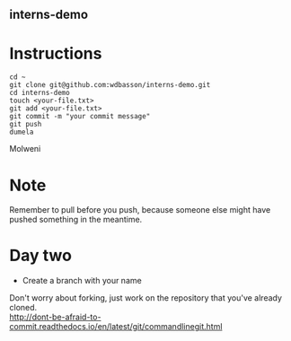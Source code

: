 ## interns-demo
# Instructions
```
cd ~
git clone git@github.com:wdbasson/interns-demo.git
cd interns-demo
touch <your-file.txt>
git add <your-file.txt>
git commit -m "your commit message"
git push
dumela
```
Molweni

# Note
Remember to pull before you push, because someone else might have pushed something in the meantime.  

# Day two
- Create a branch with your name  

Don't worry about forking, just work on the repository that you've already cloned.  
http://dont-be-afraid-to-commit.readthedocs.io/en/latest/git/commandlinegit.html
